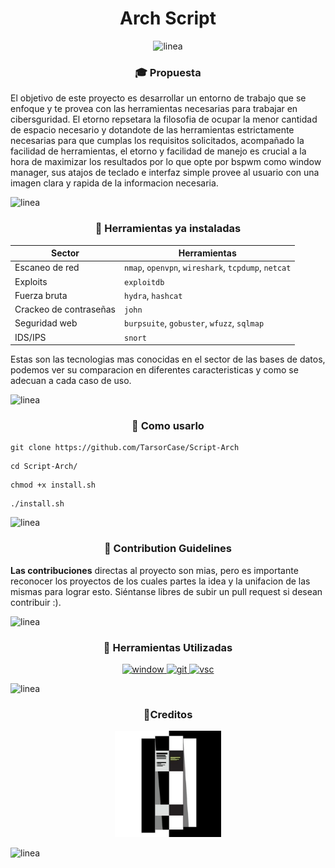 
 <h1 align="center"> Arch Script </h1>
 <div align="center">
</div>

<p align="center">
<img src="https://raw.githubusercontent.com/andreasbm/readme/master/assets/lines/colored.png" alt="linea" />
  <h3 align="center">🎓 Propuesta</h3>
El objetivo de este proyecto es desarrollar un entorno de trabajo que se enfoque y te provea con las herramientas necesarias para trabajar en cibersguridad. El etorno repsetara la filosofia de ocupar la menor cantidad de espacio necesario y dotandote de las herramientas estrictamente necesarias para que cumplas los requisitos solicitados, acompañado la facilidad de herramientas, el etorno y facilidad de manejo es crucial a la hora de maximizar los resultados por lo que opte por bspwm como window manager, sus atajos de teclado e interfaz simple provee al usuario con una imagen clara y rapida de la informacion necesaria. 
</p> 
<img src="https://raw.githubusercontent.com/andreasbm/readme/master/assets/lines/colored.png" alt="linea" />

<h3 align="center">📖 Herramientas ya instaladas</h3>

| Sector                 | Herramientas                                            |
|------------------------|---------------------------------------------------------|
| Escaneo de red         | `nmap`, `openvpn`, `wireshark`, `tcpdump`, `netcat`     |
| Exploits               | `exploitdb`                                             |
| Fuerza bruta           | `hydra`, `hashcat`                                      |
| Crackeo de contraseñas | `john`                                                  |
| Seguridad web          | `burpsuite`, `gobuster`, `wfuzz`, `sqlmap`              |
| IDS/IPS                | `snort`                                                 |


Estas son las tecnologias mas conocidas en el sector de las bases de datos, podemos ver su comparacion en diferentes caracteristicas y como se adecuan a cada caso de uso.

<img src="https://raw.githubusercontent.com/andreasbm/readme/master/assets/lines/colored.png" alt="linea" />
<h3 align="center">🥪 Como usarlo</h3>

```
git clone https://github.com/TarsorCase/Script-Arch
```
```
cd Script-Arch/
```
```
chmod +x install.sh
```
```
./install.sh
```

<img src="https://raw.githubusercontent.com/andreasbm/readme/master/assets/lines/colored.png" alt="linea" />


<h3 align="center">🔎 Contribution Guidelines </h3>

</p>

**Las contribuciones** directas al proyecto son mias, pero es importante reconocer los proyectos de los cuales partes la idea y la unifacion de las mismas para lograr esto. 
Siéntanse libres de subir un pull request si desean contribuir :).

<img src="https://raw.githubusercontent.com/andreasbm/readme/master/assets/lines/colored.png" alt="linea" />

<h3 align="center">🔎 Herramientas Utilizadas </h3>

<div align="center">
<p align="center">
  <a href=" " target="_blank" rel="noreferrer">
    <img src="https://upload.wikimedia.org/wikipedia/commons/thumb/5/5f/Windows_logo_-_2012.svg/768px-Windows_logo_-_2012.svg.png" alt="window" width="40" height="40"/>
  </a>
  <a href="https://git-scm.com/" target="_blank" rel="noreferrer">
    <img src="https://git-scm.com/images/logos/downloads/Git-Icon-1788C.png" alt="git" width="40" height="40"/>
  </a>
  <a href="yes">
    <img src="https://cdn.jsdelivr.net/gh/devicons/devicon/icons/linux/linux-original.svg" alt="vsc" width="40" height="40"/>
  </a>
</p>
 </div>


<img src="https://raw.githubusercontent.com/andreasbm/readme/master/assets/lines/colored.png" alt="linea" />
<h3 align="center">👤Creditos </h3>


<div align="center">
<p align="center">
  <a href="https://github.com/TarsorCase" target="_blank" rel="noreferrer">
    <img src="https://github.com/TarsorCase/ExamenFinalBD/blob/master/Photos/TarsorCase.jpg" alt="vsc" width="170" height="170"/>
  </a>
</p>
</div>

<img src="https://raw.githubusercontent.com/andreasbm/readme/master/assets/lines/colored.png" alt="linea" />
